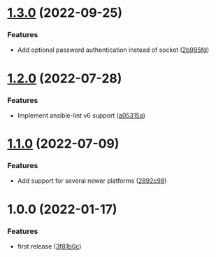 # [1.3.0](https://github.com/de-it-krachten/ansible-role-mariadb/compare/v1.2.0...v1.3.0) (2022-09-25)


### Features

* Add optional password authentication instead of socket ([2b995fd](https://github.com/de-it-krachten/ansible-role-mariadb/commit/2b995fd0a7071e4ff51e0bdc2f615be7dd9284c0))

# [1.2.0](https://github.com/de-it-krachten/ansible-role-mariadb/compare/v1.1.0...v1.2.0) (2022-07-28)


### Features

* Implement ansible-lint v6 support ([a05315a](https://github.com/de-it-krachten/ansible-role-mariadb/commit/a05315ad984791befd472770366c67560c9708f3))

# [1.1.0](https://github.com/de-it-krachten/ansible-role-mariadb/compare/v1.0.0...v1.1.0) (2022-07-09)


### Features

* Add support for several newer platforms ([2892c98](https://github.com/de-it-krachten/ansible-role-mariadb/commit/2892c987652d407745dd5a0ab75193c412c1a610))

# 1.0.0 (2022-01-17)


### Features

* first release ([3f81b0c](https://github.com/de-it-krachten/ansible-role-mariadb/commit/3f81b0c531acee0eb06b2910286a051dce634e57))
